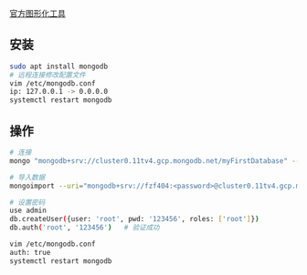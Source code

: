 <!--
title: MongoDB
sort:
-->

[官方图形化工具](https://www.mongodb.com/try/download/compass)

## 安装

```bash
sudo apt install mongodb
# 远程连接修改配置文件
vim /etc/mongodb.conf
ip: 127.0.0.1 -> 0.0.0.0
systemctl restart mongodb
```

## 操作

```bash
# 连接
mongo "mongodb+srv://cluster0.11tv4.gcp.mongodb.net/myFirstDatabase" --username fzf404

# 导入数据
mongoimport --uri="mongodb+srv://fzf404:<password>@cluster0.11tv4.gcp.mongodb.net/test"  -c product products.json

# 设置密码
use admin
db.createUser({user: 'root', pwd: '123456', roles: ['root']})
db.auth('root', '123456')	# 验证成功

vim /etc/mongodb.conf
auth: true
systemctl restart mongodb
```
